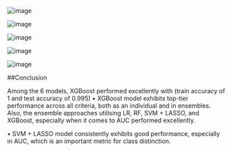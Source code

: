 ![image](https://github.com/user-attachments/assets/d94a8a4b-0e7e-401c-aff0-cf93aa2cd04e)


![image](https://github.com/user-attachments/assets/4c487a0f-836b-43a2-986f-4b9037adb270)



![image](https://github.com/user-attachments/assets/046da530-4c8e-40ec-a1bc-744bfa7b9f95)


![image](https://github.com/user-attachments/assets/b5ec94f9-2abd-40ab-b18f-5b9ab7105a40)

![image](https://github.com/user-attachments/assets/3fdeeb4a-50d1-4cab-9cd5-e71445f75bf0)



##Conclusion

Among the 6 models, XGBoost performed excellently with  (train accuracy of 1 and test accuracy of 0.995)
•	XGBoost model exhibits top-tier performance across all criteria, both as an individual and in ensembles. Also, the ensemble approaches utilising LR, RF, SVM + LASSO, and XGBoost, especially when it comes to AUC performed excellently.
   
•	SVM + LASSO model consistently exhibits good performance, especially in AUC, which is an important metric for class distinction.
 
